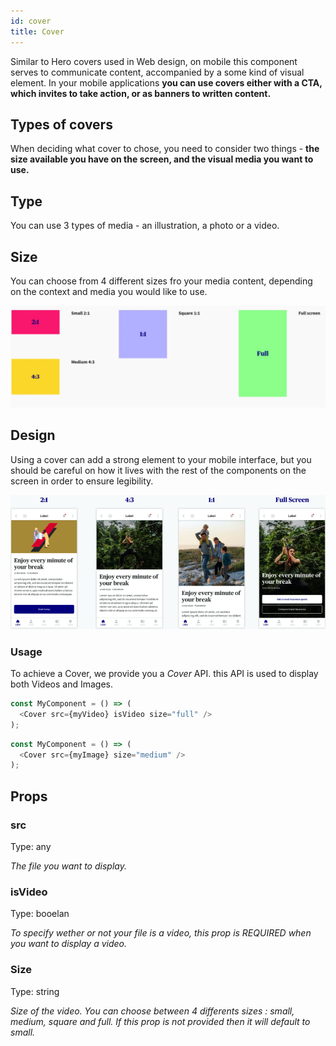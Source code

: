 ```yaml
---
id: cover
title: Cover
---
```


Similar to Hero covers used in Web design, on mobile this component serves to communicate content, accompanied by a some kind of visual element. In your mobile applications **you can use covers either with a CTA, which invites to take action, or as banners to written content.**


## Types of covers

When deciding what cover to chose, you need to consider two things - **the size available you have on the screen, and the visual media you want to use.**

## Type

You can use 3 types of media - an illustration, a photo or a video.

## Size

You can choose from 4 different sizes fro your media content, depending on the context and media you would like to use.

![img](../static/img/cove.png)

## Design

Using a cover can add a strong element to your mobile interface, but you should be careful on how it lives with the rest of the components on the screen in order to ensure legibility.

![img](../static/img/cover.png)


### Usage

To achieve a Cover, we provide you a _Cover_ API. this API is used to display both Videos and Images. 

````javascript
const MyComponent = () => (
  <Cover src={myVideo} isVideo size="full" />
);

````



````javascript
const MyComponent = () => (
  <Cover src={myImage} size="medium" />
);

````


## Props 

### src
Type: any

_The file you want to display._

### isVideo
Type: booelan

_To specify wether or not your file is a video, this prop is REQUIRED when you want to display a video._

### Size
Type: string

_Size of the video. You can choose between 4 differents sizes : small, medium, square and full. If this prop is not provided then it will default to small._


